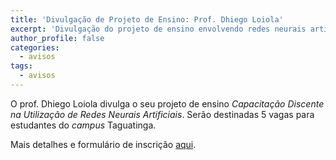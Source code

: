 ```yaml
---
title: 'Divulgação de Projeto de Ensino: Prof. Dhiego Loiola'
excerpt: 'Divulgação do projeto de ensino envolvendo redes neurais artificiais.'
author_profile: false
categories:
  - avisos
tags:
  - avisos
---
```



O prof. Dhiego Loiola divulga o seu projeto de ensino *Capacitação Discente na Utilização de Redes Neurais Artificiais*.
Serão destinadas 5 vagas para estudantes do *campus* Taguatinga.

Mais detalhes e formulário de inscrição [aqui](https://www.ifb.edu.br/taguatinga/23357-inscricoes-abertas-para-projeto-de-capacitacao-discente-na-utilizacao-de-redes-neurais).